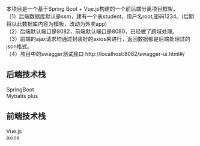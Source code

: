 本项目是一个基于Spring Boot + Vue.js构建的一个前后端分离项目框架。  
（1）后端数据库默认是ssm，建有一个表student，用户名root,密码1234。(后期将以此数据库内容为模板，改动为外卖app)  
（2）后端默认端口是8082，前端默认端口是8080，已经做了跨域处理。  
（3）前端的ajax请求均通过封装好的axios来进行，返回数据都是后端处理过的json格式。  
（4）项目中的swagger测试接口 http://localhost:8082/swagger-ui.html#/
## 后端技术栈
SpringBoot   
Mybatis plus  

## 前端技术栈
Vue.js  
axios
